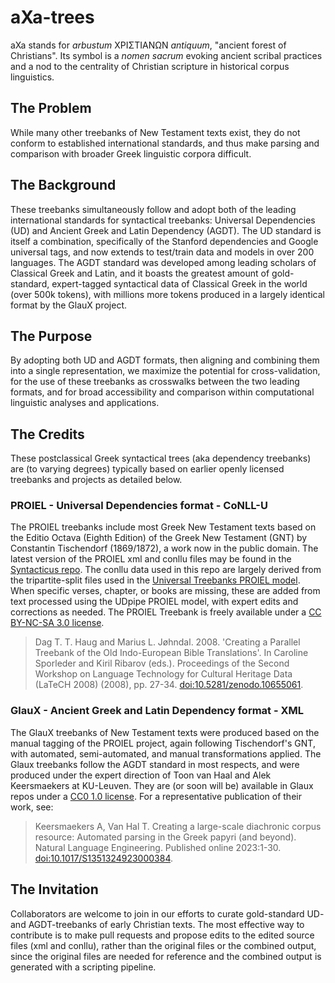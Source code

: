 # aXa-trees
aXa stands for _arbustum_ ΧΡΙΣΤΙΑΝΩΝ _antiquum_, "ancient forest of Christians". Its symbol is a _nomen sacrum_ evoking ancient scribal practices and a nod to the centrality of Christian scripture in historical corpus linguistics.

## The Problem
While many other treebanks of New Testament texts exist, they do not conform to established international standards, and thus make parsing and comparison with broader Greek linguistic corpora difficult.

## The Background 
These treebanks simultaneously follow and adopt both of the leading international standards for syntactical treebanks: Universal Dependencies (UD) and Ancient Greek and Latin Dependency (AGDT). The UD standard is itself a combination, specifically of the Stanford dependencies and Google universal tags, and now extends to test/train data and models in over 200 languages. The AGDT standard was developed among leading scholars of Classical Greek and Latin, and it boasts the greatest amount of gold-standard, expert-tagged syntactical data of Classical Greek in the world (over 500k tokens), with millions more tokens produced in a largely identical format by the GlauX project.

## The Purpose
By adopting both UD and AGDT formats, then aligning and combining them into a single representation, we maximize the potential for cross-validation, for the use of these treebanks as crosswalks between the two leading formats, and for broad accessibility and comparison within computational linguistic analyses and applications.

## The Credits
These postclassical Greek syntactical trees (aka dependency treebanks) are (to varying degrees) typically based on earlier openly licensed treebanks and projects as detailed below.

### PROIEL - Universal Dependencies format - CoNLL-U
The PROIEL treebanks include most Greek New Testament texts based on the Editio Octava (Eighth Edition) of the Greek New Testament (GNT) by Constantin Tischendorf (1869/1872), a work now in the public domain. The latest version of the PROIEL xml and conllu files may be found in the [Syntacticus repo](https://github.com/syntacticus/syntacticus-treebank-data/blob/main/proiel/greek-nt.conll). The conllu data used in this repo are largely derived from the tripartite-split files used in the [Universal Treebanks PROIEL model]( https://universaldependencies.org/treebanks/grc_proiel/index.html). When specific verses, chapter, or books are missing, these are added from text processed using the UDpipe PROIEL model, with expert edits and corrections as needed. The PROIEL Treebank is freely available under a [CC BY-NC-SA 3.0 license](http://creativecommons.org/licenses/by-nc-sa/3.0/us/).

> Dag T. T. Haug and Marius L. Jøhndal. 2008. 'Creating a Parallel Treebank of the Old Indo-European Bible Translations'. In Caroline Sporleder and Kiril Ribarov (eds.). Proceedings of the Second Workshop on Language Technology for Cultural Heritage Data (LaTeCH 2008) (2008), pp. 27-34. [doi:10.5281/zenodo.10655061](https://doi.org/10.5281/zenodo.10655061).

### GlauX - Ancient Greek and Latin Dependency format - XML
The GlauX treebanks of New Testament texts were produced based on the manual tagging of the PROIEL project, again following Tischendorf's GNT, with automated, semi-automated, and manual transformations applied. The Glaux treebanks follow the AGDT standard in most respects, and were produced under the expert direction of Toon van Haal and Alek Keersmaekers at KU-Leuven. They are (or soon will be) available in Glaux repos under a [CC0 1.0 license](https://github.com/perseids-publications/glaux-trees/blob/master/TREEBANK_LICENSE). For a representative publication of their work, see:

> Keersmaekers A, Van Hal T. Creating a large-scale diachronic corpus resource: Automated parsing in the Greek papyri (and beyond). Natural Language Engineering. Published online 2023:1-30. [doi:10.1017/S1351324923000384](https://doi.org/10.1017/S1351324923000384).

## The Invitation
Collaborators are welcome to join in our efforts to curate gold-standard UD- and AGDT-treebanks of early Christian texts. The most effective way to contribute is to make pull requests and propose edits to the edited source files (xml and conllu), rather than the original files or the combined output, since the original files are needed for reference and the combined output is generated with a scripting pipeline.
